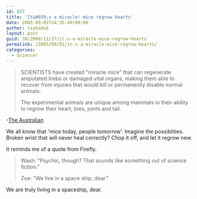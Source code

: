 ```yaml
---
id: 837
title: 'It&#039;s a miracle! mice regrow hearts'
date: 2005-09-01T14:35:49+00:00
author: tsykoduk
layout: post
guid: 30/2008/12/27/it-s-a-miracle-mice-regrow-hearts
permalink: /2005/09/01/it-s-a-miracle-mice-regrow-hearts/
categories:
  - Science!
---
```

<blockquote><span class="caps">SCIENTISTS</span> have created "miracle mice" that can regenerate amputated limbs or damaged vital organs, making them able to recover from injuries that would kill or permanently disable normal animals.

<p>The experimental animals are unique among mammals in their ability to regrow their heart, toes, joints and tail.</blockquote></p>


<p>-<a href="http://www.theaustralian.news.com.au/common/story_page/0,5744,16417002%255E30417,00.html">The Australian</a></p>


<p>We all know that 'mice today, people tomorrow'. Imagine the possiblities. Broken wrist that will never heal correctly? Chop it off, and let it regrow new.</p>


<p>It reminds me of a quote from Firefly.</p>


<blockquote>Wash: "Psychic, though? That sounds like something out of science fiction."

<p>Zoe: "We live in a space ship, dear."</blockquote></p>


<p>We are truly living in a spaceship, dear.</p>